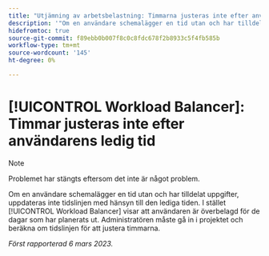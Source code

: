 ```yaml
---
title: "Utjämning av arbetsbelastning: Timmarna justeras inte efter användarens ledig tid"
description: '"Om en användare schemalägger en tid utan och har tilldelat uppgifter, kommer inte tidslinjen att uppdateras för att ta hänsyn till den lediga tiden. I stället visar Arbetsbelastningsutjämnaren att användaren är överallokerad för de dagar som den har schemalagt. Administratören måste gå in i projektet och beräkna om tidslinjen för att justera timmarna.'
hidefromtoc: true
source-git-commit: f89ebb0b007f8c0c8fdc678f2b8933c5f4fb585b
workflow-type: tm+mt
source-wordcount: '145'
ht-degree: 0%

---
```



# [!UICONTROL Workload Balancer]: Timmar justeras inte efter användarens ledig tid

>[!NOTE]
>
>Problemet har stängts eftersom det inte är något problem.

Om en användare schemalägger en tid utan och har tilldelat uppgifter, uppdateras inte tidslinjen med hänsyn till den lediga tiden. I stället [!UICONTROL Workload Balancer] visar att användaren är överbelagd för de dagar som har planerats ut. Administratören måste gå in i projektet och beräkna om tidslinjen för att justera timmarna.

_Först rapporterad 6 mars 2023._

